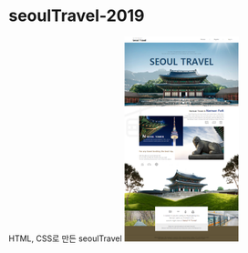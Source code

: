 # seoulTravel-2019
HTML, CSS로 만든 seoulTravel
<img src="/Seoul Travel.png" width="40%" height="30%" title="px(픽셀) 크기 설정" alt="RubberDuck"></img>
